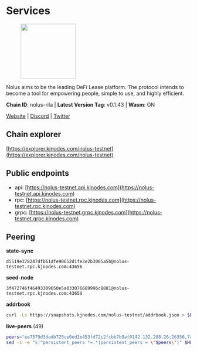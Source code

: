 # Services

<figure><img src="https://raw.githubusercontent.com/kj89/testnet_manuals/main/pingpub/logos/nolus.png" width="150" alt=""><figcaption></figcaption></figure>

Nolus aims to be the leading DeFi Lease platform. The protocol  intends to become a tool for empowering people, simple to use, and highly efficient.

**Chain ID**: nolus-rila | **Latest Version Tag**: v0.1.43 | **Wasm**: ON

[Website](https://www.nolus.io) | [Discord](https://discord.gg/nolus-protocol) | [Twitter](https://twitter.com/NolusProtocol)




## Chain explorer
[https://explorer.kjnodes.com/nolus-testnet](https://explorer.kjnodes.com/nolus-testnet)

## Public endpoints

* api: [https://nolus-testnet.api.kjnodes.com](https://nolus-testnet.api.kjnodes.com)
* rpc: [https://nolus-testnet.rpc.kjnodes.com](https://nolus-testnet.rpc.kjnodes.com)
* grpc: [https://nolus-testnet.grpc.kjnodes.com](https://nolus-testnet.grpc.kjnodes.com)

## Peering

**state-sync**

```text
d5519e378247dfb61dfe90652d1fe3e2b3005a5b@nolus-testnet.rpc.kjnodes.com:43656
```

**seed-node**

```text
3f472746f46493309650e5a033076689996c8881@nolus-testnet.rpc.kjnodes.com:43659
```

**addrbook**
```bash
curl -Ls https://snapshots.kjnodes.com/nolus-testnet/addrbook.json > $HOME/.nolus/config/addrbook.json
```

**live-peers** (49)
```bash
peers="ee7579d3dadb725ce0ed1e453fd72c2fcbb7b9af@142.132.208.26:26356,7a1fc4d1cc0ffec7db6a2a15496136e62561b162@161.97.146.108:26656,d5519e378247dfb61dfe90652d1fe3e2b3005a5b@65.109.68.190:43656,f6422b4cbe9095529432231e3ed397626378a938@162.55.1.2:44656,5c2a752c9b1952dbed075c56c600c3a79b58c395@195.3.220.135:27016,3fc0879882601b7d80117f7db73ab9880898e0ea@168.119.89.31:45656,8b0b427b4567a7a66f05fab1146ee97b52ad7958@93.189.30.119:26656,78e20362744b6056ab437bf46a6b09df6a728c9c@217.79.178.10:35656,51abbd224cbeaeb6d1a962d07894b356d174e948@38.242.248.112:26656,f000cd749de3af6d4d8d21e310ee69a61a66ebdb@138.201.204.5:34656,84a5abdf6ce6f573ac1e3086ca693da6ec17c244@84.46.246.79:26656,33f4b7f56b6708526f0638162f020394de0ce5e9@65.21.229.33:28656,80051a243d19b3f2a9d036983777bb88b811fa71@65.109.234.85:26656,5b7092ce1624e8a23a5d90897c4c5231fb7b1238@185.245.183.172:16656,2e80da0046dd3f2205a207dd435b6c9b0f9bfc04@65.109.93.152:27656,f923d976fd747f86fd64e46a919f1e86c85ac0e4@89.117.52.90:37656,3577f8c3aa36c31b7ef2990e8521698786c8754c@65.21.226.230:29656,97dd6e338ab8e6ad5212fe1ce7d1881816fdf96e@5.78.67.243:16656,43e6a1f6f6d0d8d1fd7e7f8e13ca92ca3969433e@65.21.207.188:26656,177e7ff111a09d2a6cdad4fa630c0f6d13fbc44b@65.109.3.210:26656,c211368b0324b98db129cd3ce6fa1aa2d56ad75d@164.90.188.138:26656,dccff2250f8892d0abf81630b720f6514f7330f1@161.35.205.159:26656,c8e524bc05346ee088b2a5c02c49028b2a4a79df@139.162.30.35:26656,13948c8cdc3e9740d5df8c81b3926783cc8a9d93@207.180.245.29:37656,08b5a884e8bd33e1b11c6ce41daa8a032895709b@217.76.53.145:26656,87e0efe332fdc4b0c2a76d18761a936509762067@212.41.9.98:36656,37933575674b670c91a6aa336b1dd910057465a9@157.90.208.222:60556,96b303452e57d47ed6d05bcab911039620d9fff0@95.216.7.169:61056,59fed829a4b56774afbaab0b496df32092510d47@85.208.51.113:26656,e3a3f95c1b78964123c1070cde177459aaf47da5@184.174.38.161:26656,982e4b1fae74b220b3650cf2caa04ada8cf65a52@89.117.55.120:26656,201bfc79e581623df3e504c5aca19f06fde44e20@144.91.70.120:31656,1225216de31c046baa2bb6455276a2ffe075509e@159.89.51.44:26656,bd8c8bf0d613f0ec05f8b17f4fd48f7036cbc212@94.250.201.130:28656,685468f21a6e17f0128a4db2251295d4572b7d70@136.243.147.235:37656,5cbd8d8515986a78e69d9e23d98c3b143eb73cd8@155.133.22.19:26656,1bd523258ee460bda68bcad5c6a9c26f77de7962@185.250.36.184:26656,4e843fdfd29804e0a49fbd416574f13c37fc6b67@89.117.62.160:26656,9a8eb426e08fb76335dcbb1afd2e1403a638c899@45.85.249.163:26656,fac035258738be9be98957d5d012d24841d2e5eb@85.10.197.4:16656,5be7af510fa76c6d91a09e22b36fa2f4f84b938d@37.120.171.213:17656,84e1980896a01bc466f17c3c2f50dce1b33acd10@38.242.244.199:26656,c6e7b095d965209c8d15086c2a173627fb9b29e1@161.97.169.22:26656,3a21e1dbd3ba75620eba60f9ef186936c1581a37@37.123.114.30:26656,c2d62d2c541306ca0dddcd0ece5bed3a1b2db616@170.64.161.112:26656,9f61ce90ad0b7d74b9548974117f952bf0ccfb78@217.76.53.150:26656,55c05fa22ca285ca75fbc0a43c0103325bce5ade@194.163.180.106:37656,8f767a425f5c6de20ffc435154c6351d118b806e@207.180.243.64:46656,93b90db2cb18bfa490c7dc4dddd0720ec9cfcfb5@212.24.101.2:26656"
sed -i -e "s|^persistent_peers *=.*|persistent_peers = \"$peers\"|" $HOME/.nolus/config/config.toml
```
